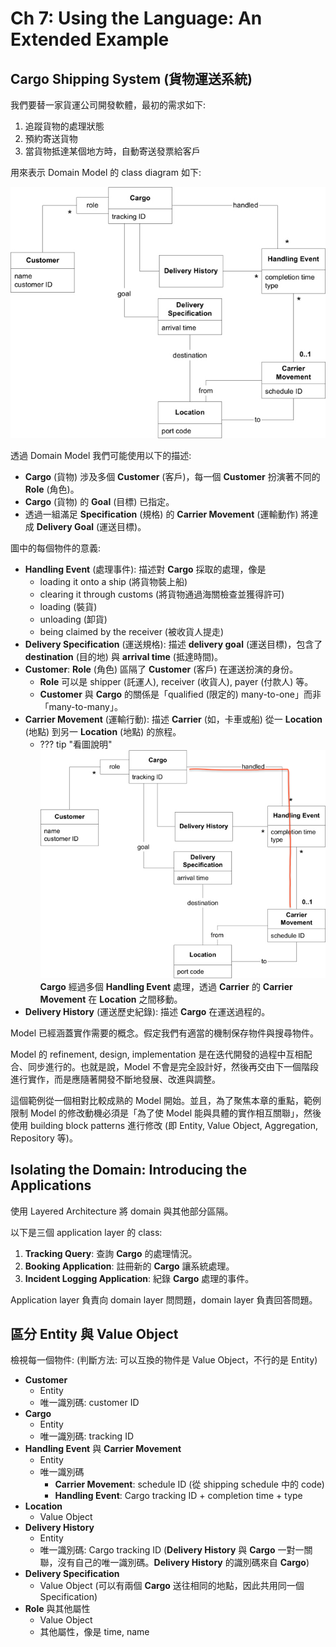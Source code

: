 # Ch 7: Using the Language: An Extended Example

## Cargo Shipping System (貨物運送系統)

我們要替一家貨運公司開發軟體，最初的需求如下:

1. 追蹤貨物的處理狀態
2. 預約寄送貨物
3. 當貨物抵達某個地方時，自動寄送發票給客戶

用來表示 Domain Model 的 class diagram 如下:

![](07/01.png)

透過 Domain Model 我們可能使用以下的描述:

- **Cargo** (貨物) 涉及多個 **Customer** (客戶)，每一個 **Customer** 扮演著不同的 **Role** (角色)。
- **Cargo** (貨物) 的 **Goal** (目標) 已指定。
- 透過一組滿足 **Specification** (規格) 的 **Carrier Movement** (運輸動作) 將達成 **Delivery Goal** (運送目標)。

圖中的每個物件的意義:

- **Handling Event** (處理事件): 描述對 **Cargo** 採取的處理，像是
    - loading it onto a ship (將貨物裝上船)
    - clearing it through customs (將貨物通過海關檢查並獲得許可)
    - loading (裝貨)
    - unloading (卸貨)
    - being claimed by the receiver (被收貨人提走)
- **Delivery Specification** (運送規格): 描述 **delivery goal** (運送目標)，包含了 **destination** (目的地) 與 **arrival time** (抵達時間)。
- **Customer**: **Role** (角色) 區隔了 **Customer** (客戶) 在運送扮演的身份。
    - **Role** 可以是 shipper (託運人), receiver (收貨人), payer (付款人) 等。
    - **Customer** 與 **Cargo** 的關係是「qualified (限定的) many-to-one」而非「many-to-many」。
- **Carrier Movement** (運輸行動): 描述 **Carrier** (如，卡車或船) 從一 **Location** (地點) 到另一 **Location** (地點) 的旅程。
    - ??? tip "看圖說明"
          ![](07/01-carrier-movement.png)
          **Cargo** 經過多個 **Handling Event** 處理，透過 **Carrier** 的 **Carrier Movement** 在 **Location** 之間移動。
- **Delivery History** (運送歷史紀錄): 描述 **Cargo** 在運送過程的。

Model 已經涵蓋實作需要的概念。假定我們有適當的機制保存物件與搜尋物件。

Model 的 refinement, design, implementation 是在迭代開發的過程中互相配合、同步進行的。也就是說，Model 不會是完全設計好，然後再交由下一個階段進行實作，而是應隨著開發不斷地發展、改進與調整。

這個範例從一個相對比較成熟的 Model 開始。並且，為了聚焦本章的重點，範例限制 Model 的修改動機必須是「為了使 Model 能與具體的實作相互關聯」，然後使用 building block patterns 進行修改 (即 Entity, Value Object, Aggregation, Repository 等)。

## Isolating the Domain: Introducing the Applications

使用 Layered Architecture 將 domain 與其他部分區隔。

以下是三個 application layer 的 class:

1. **Tracking Query**: 查詢 **Cargo** 的處理情況。
2. **Booking Application**: 註冊新的 **Cargo** 讓系統處理。
3. **Incident Logging Application**: 紀錄 **Cargo** 處理的事件。

Application layer 負責向 domain layer 問問題，domain layer 負責回答問題。

## 區分 Entity 與 Value Object

檢視每一個物件: (判斷方法: 可以互換的物件是 Value Object，不行的是 Entity)

- **Customer**
    - Entity
    - 唯一識別碼: customer ID
- **Cargo**
    - Entity
    - 唯一識別碼: tracking ID
- **Handling Event** 與 **Carrier Movement**
    - Entity
    - 唯一識別碼
        - **Carrier Movement**: schedule ID (從 shipping schedule 中的 code)
        - **Handling Event**: Cargo tracking ID + completion time + type
- **Location**
    - Value Object
- **Delivery History**
    - Entity
    - 唯一識別碼: Cargo tracking ID (**Delivery History** 與 **Cargo** 一對一關聯，沒有自己的唯一識別碼。**Delivery History** 的識別碼來自 **Cargo**)
- **Delivery Specification**
    - Value Object (可以有兩個 **Cargo** 送往相同的地點，因此共用同一個 Specification)
- **Role** 與其他屬性
    - Value Object
    - 其他屬性，像是 time, name
